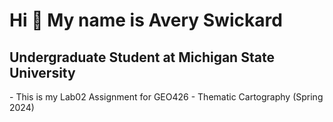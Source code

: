 Hi 👋 My name is Avery Swickard
===============================

Undergraduate Student at Michigan State University
--------------------------------------------------

\- This is my Lab02 Assignment for GEO426 - Thematic Cartography (Spring 2024)
